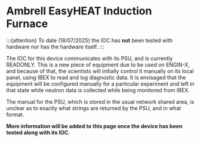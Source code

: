 # Ambrell EasyHEAT Induction Furnace

:::{attention}
To date (18/07/2025) the IOC has **not** been tested with hardware nor has the hardware itself.
:::

The IOC for this device communicates with its PSU, and is currently READONLY.  This is a new piece of equipment due to be used on ENGIN-X, and because of that, the scientists will initially control it manually on its local panel, using IBEX to read and log diagnostic data.  It is envisaged that the equipment will be configured manually for a particular experiment and left in that state while neutron data is collected while being monitored from IBEX.

The manual for the PSU, which is stored in the usual network shared area, is unclear as to exactly what strings are returned by the PSU, and in what format.

**More information will be added to this page once the device has been tested along with its IOC.**
